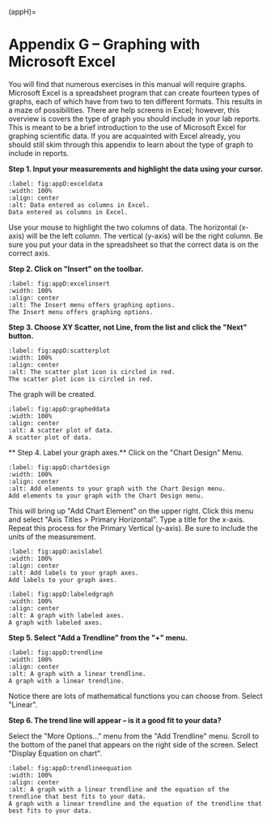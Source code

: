 (appH)=
# Appendix G – Graphing with Microsoft Excel

You will find that numerous exercises in this manual will require graphs. Microsoft Excel is a spreadsheet program that can create fourteen types of graphs, each of which have from two to ten different formats. This results in a maze of possibilities. There are help screens in Excel; however, this overview is covers the type of graph you should include in your lab reports. This is meant to be a brief introduction to the use of Microsoft Excel for graphing scientific data. If you are acquainted with Excel already, you should still skim through this appendix to learn about the type of graph to include in reports.


**Step 1. Input your measurements and highlight the data using your cursor.** 

```{figure} ../figures/appH/ExcelDataEntry.png
:label: fig:appD:exceldata
:width: 100%
:align: center
:alt: Data entered as columns in Excel.
Data entered as columns in Excel.
```

Use your mouse to highlight the two columns of data. The horizontal (x-axis) will be the left column. The vertical (y-axis) will be the right column. Be sure you put your data in the spreadsheet so that the correct data is on the correct axis.

**Step 2. Click on "Insert" on the toolbar.**
```{figure} ../figures/appH/ExcelInsertMenu.png
:label: fig:appD:excelinsert
:width: 100%
:align: center
:alt: The Insert menu offers graphing options.
The Insert menu offers graphing options.
```

**Step 3. Choose XY Scatter, not Line, from the list and click the "Next" button.** 
```{figure} ../figures/appH/scatterPlot.png
:label: fig:appD:scatterplot
:width: 100%
:align: center
:alt: The scatter plot icon is circled in red.
The scatter plot icon is circled in red.
```

The graph will be created.

```{figure} ../figures/appH/GraphedData.png
:label: fig:appD:grapheddata
:width: 100%
:align: center
:alt: A scatter plot of data.
A scatter plot of data.
```

** Step 4. Label your graph axes.**
Click on the "Chart Design" Menu.
```{figure} ../figures/appH/ChartDesignbutton.png
:label: fig:appD:chartdesign
:width: 100%
:align: center
:alt: Add elements to your graph with the Chart Design menu.
Add elements to your graph with the Chart Design menu.
```

This will bring up "Add Chart Element" on the upper right. Click this menu and select "Axis Titles > Primary Horizontal". Type a title for the x-axis. Repeat this process for the Primary Vertical (y-axis). Be sure to include the units of the measurement.

```{figure} ../figures/appH/AxisLabel.png
:label: fig:appD:axislabel
:width: 100%
:align: center
:alt: Add labels to your graph axes.
Add labels to your graph axes.
```
```{figure} ../figures/appH/LabeledGraph.png
:label: fig:appD:labeledgraph
:width: 100%
:align: center
:alt: A graph with labeled axes.
A graph with labeled axes.
```

**Step 5. Select "Add a Trendline" from the "+" menu.** 

```{figure} ../figures/appH/Trendline.png
:label: fig:appD:trendline
:width: 100%
:align: center
:alt: A graph with a linear trendline.
A graph with a linear trendline.
```

Notice there are lots of mathematical functions you can choose from. Select "Linear".

**Step 6. The trend line will appear – is it a good fit to your data?** 

Select the "More Options..." menu from the "Add Trendline" menu. Scroll to the bottom of the panel that appears on the right side of the screen. Select "Display Equation on chart".

```{figure} ../figures/appH/TrendlineEquation.png
:label: fig:appD:trendlineequation
:width: 100%
:align: center
:alt: A graph with a linear trendline and the equation of the trendline that best fits to your data.
A graph with a linear trendline and the equation of the trendline that best fits to your data.
```